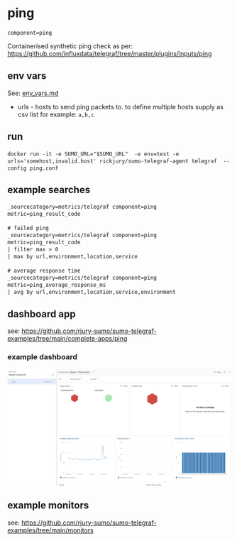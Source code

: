 # ping
```
component=ping
```
Containerised synthetic ping check as per: https://github.com/influxdata/telegraf/tree/master/plugins/inputs/ping

## env vars
See: [env_vars.md](env_vars.md)

- urls - hosts to send ping packets to. to define multiple hosts supply as csv list for example: ```a,b,c```

## run
```
docker run -it -e SUMO_URL="$SUMO_URL"  -e env=test -e urls='somehost,invalid.host' rickjury/sumo-telegraf-agent telegraf  --config ping.conf
```

## example searches

```
_sourcecategory=metrics/telegraf component=ping metric=ping_result_code

# failed ping
_sourcecategory=metrics/telegraf component=ping metric=ping_result_code 
| filter max > 0
| max by url,environment,location,service 

# average response time
_sourcecategory=metrics/telegraf component=ping metric=ping_average_response_ms 
| avg by url,environment,location,service,environment
```

## dashboard app
see: https://github.com/rjury-sumo/sumo-telegraf-examples/tree/main/complete-apps/ping

### example dashboard
![1](../images/ping-explore.png "node")

## example monitors
see: https://github.com/rjury-sumo/sumo-telegraf-examples/tree/main/monitors